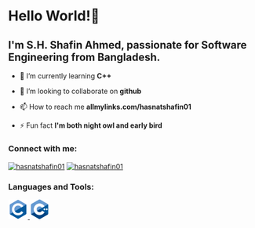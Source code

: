 <h1 align="left">Hello World!👋</h1>
<h2 align="left">I'm S.H. Shafin Ahmed, passionate for Software Engineering from Bangladesh.</h3>

- 🌱 I’m currently learning **C++**

- 👯 I’m looking to collaborate on **github**

- 📫 How to reach me **allmylinks.com/hasnatshafin01**

- ⚡ Fun fact **I'm both night owl and early bird**

<h3 align="left">Connect with me:</h3>
<p align="left">
<a href="https://twitter.com/hasnatshafin01" target="blank"><img align="center" src="https://raw.githubusercontent.com/rahuldkjain/github-profile-readme-generator/master/src/images/icons/Social/twitter.svg" alt="hasnatshafin01" height="30" width="40" /></a>
<a href="https://linkedin.com/in/hasnatshafin01" target="blank"><img align="center" src="https://raw.githubusercontent.com/rahuldkjain/github-profile-readme-generator/master/src/images/icons/Social/linked-in-alt.svg" alt="hasnatshafin01" height="30" width="40" /></a>
</p>

<h3 align="left">Languages and Tools:</h3>
<p align="left"> <a href="https://www.cprogramming.com/" target="_blank" rel="noreferrer"> <img src="https://raw.githubusercontent.com/devicons/devicon/master/icons/c/c-original.svg" alt="c" width="40" height="40"/> </a> <a href="https://www.w3schools.com/cpp/" target="_blank" rel="noreferrer"> <img src="https://raw.githubusercontent.com/devicons/devicon/master/icons/cplusplus/cplusplus-original.svg" alt="cplusplus" width="40" height="40"/> </a> </p>
